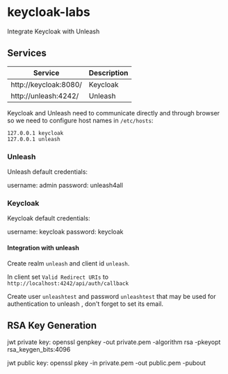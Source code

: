 # keycloak-labs

Integrate Keycloak with Unleash

## Services


| Service      | Description           |
|--------------|-----------------------|
| http://keycloak:8080/ |  Keycloak | 
| http://unleash:4242/ | Unleash |

Keycloak and Unleash need to communicate directly and through browser so we need to configure host names in `/etc/hosts`:
```
127.0.0.1 keycloak
127.0.0.1 unleash

```

### Unleash

Unleash default credentials:

username: admin
password: unleash4all

### Keycloak

Keycloak default credentials:

username: keycloak
password: keycloak

#### Integration with unleash

Create realm `unleash` and client id `unleash`.

In client set `Valid Redirect URIs` to `http://localhost:4242/api/auth/callback`

Create user `unleashtest` and password `unleashtest` that may be used for authentication to unleash
, don't forget to set its email.

## RSA Key Generation

jwt private key:
openssl genpkey -out private.pem -algorithm rsa -pkeyopt rsa_keygen_bits:4096

jwt public key:
openssl pkey -in private.pem -out public.pem -pubout

